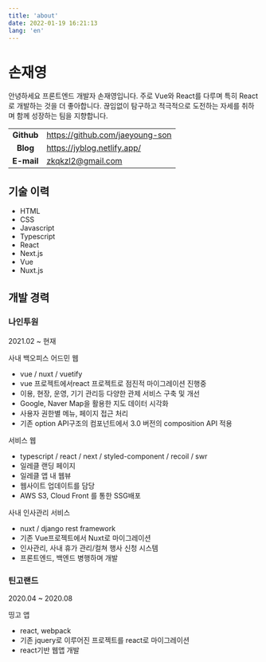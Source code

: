 ```yaml
---
title: 'about'
date: 2022-01-19 16:21:13
lang: 'en'
---
```


<div >

# 손재영

안녕하세요 프론트엔드 개발자 손재영입니다.
주로 Vue와 React를 다루며 특히 React로 개발하는 것을 더 좋아합니다.
끊임없이 탐구하고 적극적으로 도전하는 자세를 취하며 함께 성장하는 팀을 지향합니다.

|            |                                 |
| :--------: | ------------------------------- |
| **Github** | https://github.com/jaeyoung-son |
|  **Blog**  | https://jyblog.netlify.app/     |
| **E-mail** | zkqkzl2@gmail.com               |

## 기술 이력

- HTML
- CSS
- Javascript
- Typescript
- React
- Next.js
- Vue
- Nuxt.js

## 개발 경력

### 나인투원

2021.02 ~ 현재

사내 백오피스 어드민 웹

- vue / nuxt / vuetify
- vue 프로젝트에서react 프로젝트로 점진적 마이그레이션 진행중
- 이용, 현장, 운영, 기기 관리등 다양한 관제 서비스 구축 및 개선
- Google, Naver Map을 활용한 지도 데이터 시각화
- 사용자 권한별 메뉴, 페이지 접근 처리
- 기존 option API구조의 컴포넌트에서 3.0 버전의 composition API 적용

서비스 웹

- typescript / react / next / styled-component / recoil / swr
- 일레클 랜딩 페이지
- 일레클 앱 내 웹뷰
- 웹사이트 업데이트를 담당
- AWS S3, Cloud Front 를 통한 SSG배포

사내 인사관리 서비스

- nuxt / django rest framework
- 기존 Vue프로젝트에서 Nuxt로 마이그레이션
- 인사관리, 사내 휴가 관리/컬쳐 행사 신청 시스템
- 프론트엔드, 백엔드 병행하며 개발

### 틴고랜드

2020.04 ~ 2020.08

띵고 앱

- react, webpack
- 기존 jquery로 이루어진 프로젝트를 react로 마이그레이션
- react기반 웹앱 개발
